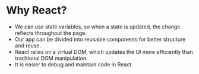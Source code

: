 # Why React?
* We can use state variables, so when a state is updated, the change reflects throughout the page.
* Our app can be divided into reusable components for better structure and reuse.
* React relies on a virtual DOM, which updates the UI more efficiently than traditional DOM manipulation.
* It is easier to debug and maintain code in React.
